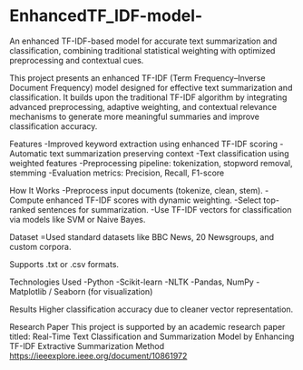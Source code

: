 # EnhancedTF_IDF-model-
An enhanced TF-IDF-based model for accurate text summarization and classification, combining traditional statistical weighting with optimized preprocessing and contextual cues.


This project presents an enhanced TF-IDF (Term Frequency–Inverse Document Frequency) model designed for effective text summarization and classification. It builds upon the traditional TF-IDF algorithm by integrating advanced preprocessing, adaptive weighting, and contextual relevance mechanisms to generate more meaningful summaries and improve classification accuracy.

Features
-Improved keyword extraction using enhanced TF-IDF scoring
-Automatic text summarization preserving context
-Text classification using weighted features
-Preprocessing pipeline: tokenization, stopword removal, stemming
-Evaluation metrics: Precision, Recall, F1-score

How It Works
-Preprocess input documents (tokenize, clean, stem).
-Compute enhanced TF-IDF scores with dynamic weighting.
-Select top-ranked sentences for summarization.
-Use TF-IDF vectors for classification via models like SVM or Naive Bayes.

Dataset
=Used standard datasets like BBC News, 20 Newsgroups, and custom corpora.

Supports .txt or .csv formats.

 Technologies Used
-Python 
-Scikit-learn
-NLTK 
-Pandas, NumPy
-Matplotlib / Seaborn (for visualization)

Results
Higher classification accuracy due to cleaner vector representation.

Research Paper
This project is supported by an academic research paper titled:
Real-Time Text Classification and Summarization Model by Enhancing TF-IDF Extractive Summarization Method
https://ieeexplore.ieee.org/document/10861972 
